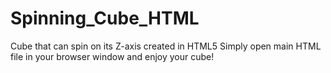 # Spinning_Cube_HTML
Cube that can spin on its Z-axis created in HTML5
Simply open main HTML file in your browser window and enjoy your cube!
